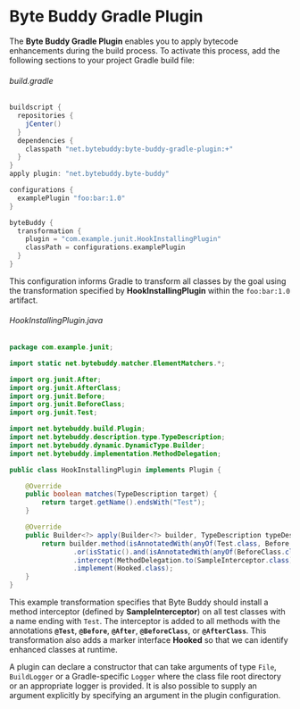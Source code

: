 # Byte Buddy Gradle Plugin

The **Byte Buddy Gradle Plugin** enables you to apply bytecode enhancements during the build process. To activate this process, add the following sections to your project Gradle build file:

###### build.gradle
```groovy
buildscript {
  repositories {
    jCenter()
  }
  dependencies {
    classpath "net.bytebuddy:byte-buddy-gradle-plugin:+"
  }
}
apply plugin: "net.bytebuddy.byte-buddy"

configurations {
  examplePlugin "foo:bar:1.0"
}

byteBuddy {
  transformation {
    plugin = "com.example.junit.HookInstallingPlugin"
    classPath = configurations.examplePlugin
  }
}
```

This configuration informs Gradle to transform all classes by the goal using the transformation specified by **HookInstallingPlugin** within the `foo:bar:1.0` artifact.

###### HookInstallingPlugin.java
```java
package com.example.junit;

import static net.bytebuddy.matcher.ElementMatchers.*;

import org.junit.After;
import org.junit.AfterClass;
import org.junit.Before;
import org.junit.BeforeClass;
import org.junit.Test;

import net.bytebuddy.build.Plugin;
import net.bytebuddy.description.type.TypeDescription;
import net.bytebuddy.dynamic.DynamicType.Builder;
import net.bytebuddy.implementation.MethodDelegation;

public class HookInstallingPlugin implements Plugin {

    @Override
    public boolean matches(TypeDescription target) {
        return target.getName().endsWith("Test");
    }

    @Override
    public Builder<?> apply(Builder<?> builder, TypeDescription typeDescription) {
        return builder.method(isAnnotatedWith(anyOf(Test.class, Before.class, After.class))
                .or(isStatic().and(isAnnotatedWith(anyOf(BeforeClass.class, AfterClass.class)))))
                .intercept(MethodDelegation.to(SampleInterceptor.class))
                .implement(Hooked.class);
    }
}
```

This example transformation specifies that Byte Buddy should install a method interceptor (defined by **SampleInterceptor**) on all test classes with a name ending with `Test`. The interceptor is added to all methods with the annotations **`@Test`**, **`@Before`**, **`@After`**, **`@BeforeClass`**, or **`@AfterClass`**. This transformation also adds a marker interface **Hooked** so that we can identify enhanced classes at runtime.

A plugin can declare a constructor that can take arguments of type `File`, `BuildLogger` or a Gradle-specific `Logger` where the class file root directory or an appropriate logger is provided. It is also possible to supply an argument explicitly by specifying an argument in the plugin configuration.